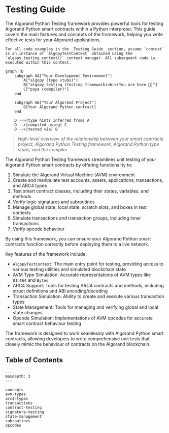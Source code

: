 # Testing Guide

The Algorand Python Testing framework provides powerful tools for testing Algorand Python smart contracts within a Python interpreter. This guide covers the main features and concepts of the framework, helping you write effective tests for your Algorand applications.

```{note}
For all code examples in the _Testing Guide_ section, assume `context` is an instance of `AlgopyTestContext` obtained using the `algopy_testing_context()` context manager. All subsequent code is executed within this context.
```

```{mermaid}
graph TD
    subgraph GA["Your Development Environment"]
        A["algopy (type stubs)"]
        B["algopy_testing (testing framework)<br>(You are here 📍)"]
        C["puya (compiler)"]
    end

    subgraph GB["Your Algorand Project"]
        D[Your Algorand Python contract]
    end

    D -->|type hints inferred from| A
    D -->|compiled using| C
    D -->|tested via| B
```

> _High-level overview of the relationship between your smart contracts project, Algorand Python Testing framework, Algorand Python type stubs, and the compiler_

The Algorand Python Testing framework streamlines unit testing of your Algorand Python smart contracts by offering functionality to:

1. Simulate the Algorand Virtual Machine (AVM) environment
2. Create and manipulate test accounts, assets, applications, transactions, and ARC4 types
3. Test smart contract classes, including their states, variables, and methods
4. Verify logic signatures and subroutines
5. Manage global state, local state, scratch slots, and boxes in test contexts
6. Simulate transactions and transaction groups, including inner transactions
7. Verify opcode behaviour

By using this framework, you can ensure your Algorand Python smart contracts function correctly before deploying them to a live network.

Key features of the framework include:

-   `AlgopyTestContext`: The main entry point for testing, providing access to various testing utilities and simulated blockchain state
-   AVM Type Simulation: Accurate representations of AVM types like `UInt64` and `Bytes`
-   ARC4 Support: Tools for testing ARC4 contracts and methods, including struct definitions and ABI encoding/decoding
-   Transaction Simulation: Ability to create and execute various transaction types
-   State Management: Tools for managing and verifying global and local state changes
-   Opcode Simulation: Implementations of AVM opcodes for accurate smart contract behaviour testing

The framework is designed to work seamlessly with Algorand Python smart contracts, allowing developers to write comprehensive unit tests that closely mimic the behaviour of contracts on the Algorand blockchain.

## Table of Contents

```{toctree}
---
maxdepth: 3
---

concepts
avm-types
arc4-types
transactions
contract-testing
signature-testing
state-management
subroutines
opcodes
```

